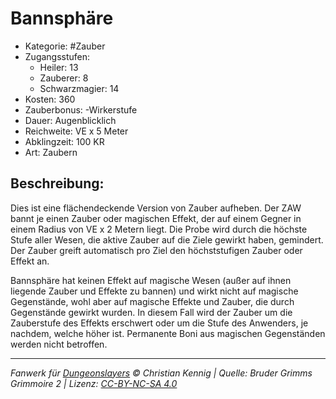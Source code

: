 # Bannsphäre

- Kategorie: #Zauber
- Zugangsstufen:
  - Heiler: 13
  - Zauberer: 8
  - Schwarzmagier: 14
- Kosten: 360
- Zauberbonus: -Wirkerstufe
- Dauer: Augenblicklich
- Reichweite: VE x 5 Meter
- Abklingzeit: 100 KR
- Art: Zaubern

## Beschreibung:

Dies ist eine flächendeckende Version von Zauber aufheben. Der ZAW bannt je einen Zauber oder magischen Effekt, der auf einem Gegner in einem Radius von VE x 2 Metern liegt. Die Probe wird durch die höchste Stufe aller Wesen, die aktive Zauber auf die Ziele gewirkt haben, gemindert. Der Zauber greift automatisch pro Ziel den höchststufigen Zauber oder Effekt an.

Bannsphäre hat keinen Effekt auf magische Wesen (außer auf ihnen liegende Zauber und Effekte zu bannen) und wirkt nicht auf magische Gegenstände, wohl aber auf magische Effekte und Zauber, die durch Gegenstände gewirkt wurden. In diesem Fall wird der Zauber um die Zauberstufe des Effekts erschwert oder um die Stufe des Anwenders, je nachdem, welche höher ist. Permanente Boni aus magischen Gegenständen werden nicht betroffen.

---

_Fanwerk für [Dungeonslayers](https://www.dungeonslayers.net/) © Christian Kennig | Quelle: Bruder Grimms Grimmoire 2 | Lizenz: [CC-BY-NC-SA 4.0](https://creativecommons.org/licenses/by-nc-sa/4.0/deed.de)_
